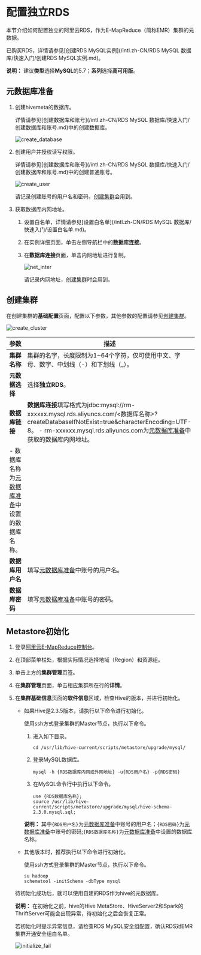 # 配置独立RDS

本节介绍如何配置独立的阿里云RDS，作为E-MapReduce（简称EMR）集群的元数据。

已购买RDS，详情请参见[创建RDS MySQL实例](/intl.zh-CN/RDS MySQL 数据库/快速入门/创建RDS MySQL实例.md)。

**说明：** 建议**类型**选择**MySQL**的5.7；**系列**选择**高可用版**。

## 元数据库准备

1.  创建hivemeta的数据库。

    详情请参见[创建数据库和账号](/intl.zh-CN/RDS MySQL 数据库/快速入门/创建数据库和账号.md)中的创建数据库。

    ![create_database](https://static-aliyun-doc.oss-cn-hangzhou.aliyuncs.com/assets/img/zh-CN/8211549951/p93349.png)

2.  创建用户并授权读写权限。

    详情请参见[创建数据库和账号](/intl.zh-CN/RDS MySQL 数据库/快速入门/创建数据库和账号.md)中的创建普通账号。

    ![create_user](https://static-aliyun-doc.oss-cn-hangzhou.aliyuncs.com/assets/img/zh-CN/8211549951/p93347.png)

    请记录创建账号的用户名和密码，[创建集群](#section_13x_gol_ybr)会用到。

3.  获取数据库内网地址。

    1.  设置白名单，详情请参见[设置白名单](/intl.zh-CN/RDS MySQL 数据库/快速入门/设置白名单.md)。

    2.  在实例详细页面，单击左侧导航栏中的**数据库连接**。

    3.  在**数据库连接**页面，单击内网地址进行复制。

        ![net_inter](https://static-aliyun-doc.oss-cn-hangzhou.aliyuncs.com/assets/img/zh-CN/8211549951/p93358.png)

        请记录内网地址，[创建集群](#section_13x_gol_ybr)时会用到。


## 创建集群

在创建集群的**基础配置**页面，配置以下参数，其他参数的配置请参见[创建集群](/intl.zh-CN/集群管理/集群配置/创建集群.md)。

![create_cluster](https://static-aliyun-doc.oss-cn-hangzhou.aliyuncs.com/assets/img/zh-CN/8211549951/p93366.png)

|参数|描述|
|--|--|
|**集群名称**|集群的名字，长度限制为1~64个字符，仅可使用中文、字母、数字、中划线（-）和下划线（\_）。|
|**元数据选择**|选择**独立RDS**。|
|**数据库链接**|**数据库连接**填写格式为jdbc:mysql://rm-xxxxxx.mysql.rds.aliyuncs.com/<数据库名称\>?createDatabaseIfNotExist=true&characterEncoding=UTF-8。 -   rm-xxxxxx.mysql.rds.aliyuncs.com为[元数据库准备](#section_94v_jfe_16n)中获取的数据库内网地址。
-   数据库名称为[元数据库准备](#section_94v_jfe_16n)中设置的数据库名称。 |
|**数据库用户名**|填写[元数据库准备](#section_94v_jfe_16n)中账号的用户名。|
|**数据库密码**|填写[元数据库准备](#section_94v_jfe_16n)中账号的密码。|

## Metastore初始化

1.  登录[阿里云E-MapReduce控制台](https://emr.console.aliyun.com/)。

2.  在顶部菜单栏处，根据实际情况选择地域（Region）和资源组。

3.  单击上方的**集群管理**页签。

4.  在**集群管理**页面，单击相应集群所在行的**详情**。

5.  在**集群基础信息**页面的**软件信息**区域，检查Hive的版本，并进行初始化。

    -   如果Hive是2.3.5版本，请执行以下命令进行初始化。

        使用ssh方式登录集群的Master节点，执行以下命令。

        1.  进入如下目录。

            ```
            cd /usr/lib/hive-current/scripts/metastore/upgrade/mysql/
            ```

        2.  登录MySQL数据库。

            ```
            mysql -h {RDS数据库内网或外网地址} -u{RDS用户名} -p{RDS密码}
            ```

        3.  在MySQL命令行中执行以下命令。

            ```
            use {RDS数据库名称};
            source /usr/lib/hive-current/scripts/metastore/upgrade/mysql/hive-schema-2.3.0.mysql.sql;
            ```

        **说明：** 其中`{RDS用户名}`为[元数据库准备](#section_94v_jfe_16n)中账号的用户名；`{RDS密码}`为[元数据库准备](#section_94v_jfe_16n)中账号的密码;`{RDS数据库名称}`为[元数据库准备](#section_94v_jfe_16n)中设置的数据库名称。

    -   其他版本时，推荐执行以下命令进行初始化。

        使用ssh方式登录集群的Master节点，执行以下命令。

        ```
        su hadoop
        schematool -initSchema -dbType mysql
        ```

    待初始化成功后，就可以使用自建的RDS作为hive的元数据库。

    **说明：** 在初始化之前，hive的Hive MetaStore、HiveServer2和Spark的ThriftServer可能会出现异常，待初始化之后会恢复正常。

    若初始化时提示异常信息，请检查RDS MySQL安全组配置，确认RDS对EMR集群开通安全组白名单。

    ![initialize_fail](https://static-aliyun-doc.oss-cn-hangzhou.aliyuncs.com/assets/img/zh-CN/8211549951/p93353.png)


